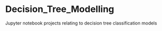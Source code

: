 # Decision_Tree_Modelling
Jupyter notebook projects relating to decision tree classification models
